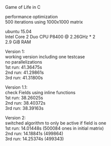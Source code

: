 Game of Life in C

performance optimization  
500 iterations using 1000x1000 matrix  

ubuntu 15.04  
Intel Core 2 Duo CPU P8400 @ 2.26GHz * 2  
2.9 GiB RAM  

Version 1:  
working version including one testcase  
no parallelizations  
1st run: 41.36475s  
2nd run: 41.29861s  
3rd run: 41.31800s  

Version 1.1:  
check Fields using inline functions  
1st run: 38.26025s  
2nd run: 38.40372s  
3rd run: 38.39163s  

Version 2:  
switched algorithm to only be active if field is one  
1st run: 14.01448s (500084 ones in initial matrix)  
2nd run: 14.18841s (499864)  
3rd run: 14.25374s (499343)  

